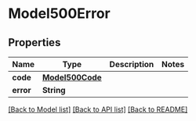 # Model500Error

## Properties
Name | Type | Description | Notes
------------ | ------------- | ------------- | -------------
**code** | [**Model500Code**](Model500Code.md) |  | 
**error** | **String** |  | 

[[Back to Model list]](../README.md#documentation-for-models) [[Back to API list]](../README.md#documentation-for-api-endpoints) [[Back to README]](../README.md)


